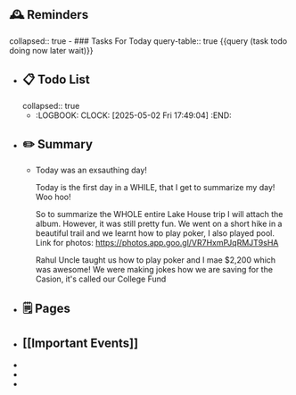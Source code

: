 ## 🕰️ Reminders
collapsed:: true
	- ### Tasks For Today
	  query-table:: true
	  {{query (task todo doing now later wait)}}
- ## 📋 Todo List
  collapsed:: true
	- :LOGBOOK:
	  CLOCK: [2025-05-02 Fri 17:49:04]
	  :END:
- ##  ✏️ Summary
	- Today was an exsauthing day!
	  
	  Today is the first day in a WHILE, that I get to summarize my day! Woo hoo!
	  
	  So to summarize the WHOLE entire Lake House trip I will attach the album. However, it was still pretty fun. We went on a short hike in a beautiful trail and we learnt how to play poker, I also played pool. Link for photos: https://photos.app.goo.gl/VR7HxmPJqRMJT9sHA
	  
	  Rahul Uncle taught us how to play poker and I mae $2,200 which was awesome! We were making jokes how we are saving for the Casion, it's called our College Fund
- ## 🗒️ Pages
- ## [[Important Events]]
-
-
-